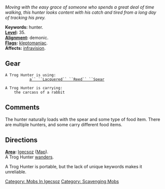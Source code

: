 *Moving with the easy grace of someone who spends a great deal of time
walking, this hunter looks content with his catch and tired from a long
day of tracking his prey.*

**Keywords:** hunter.  
**[Level](Level "wikilink"):** 35.  
**[Alignment](Alignment "wikilink"):** demonic.  
**[Flags](:Category:_Mob_Types "wikilink"):**
[kleptomaniac](:Category:_Scavenging_Mobs "wikilink").  
**Affects:** [infravision](Infravision "wikilink").  

## Gear

`A Trog Hunter is using:`  
<wielded>`           `[`a`` ``Lacquered`` ``Reed`` ``Spear`](Lacquered_Reed_Spear "wikilink")

`A Trog Hunter is carrying:`  
`    the carcass of a rabbit`

## Comments

The hunter naturally loads with the spear and some type of food item.
There are multiple hunters, and some carry different food items.

## Directions

**[Area](:Category:_Areas "wikilink"):**
[Igecsoz](:Category:_Igecsoz "wikilink")
([Map](Igecsoz_Map "wikilink")).  
A Trog Hunter [wanders](Wandering_Mobs "wikilink").

A Trog Hunter is portable, but the lack of unique keywords makes it
unreliable.  

[Category: Mobs In Igecsoz](Category:_Mobs_In_Igecsoz "wikilink")
[Category: Scavenging Mobs](Category:_Scavenging_Mobs "wikilink")
